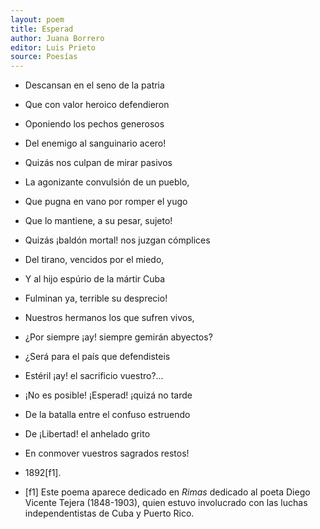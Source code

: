 ```yaml
---
layout: poem
title: Esperad
author: Juana Borrero
editor: Luis Prieto
source: Poesías
---
```


- Descansan en el seno de la patria
- Que con valor heroico defendieron
- Oponiendo los pechos generosos
- Del enemigo al sanguinario acero!

- Quizás nos culpan de mirar pasivos
- La agonizante convulsión de un pueblo,
- Que pugna en vano por romper el yugo
- Que lo mantiene, a su pesar, sujeto!

- Quizás ¡baldón mortal! nos juzgan cómplices
- Del tirano, vencidos por el miedo,
- Y al hijo espúrio de la mártir Cuba
- Fulminan ya, terrible su desprecio!

- Nuestros hermanos los que sufren vivos,
- ¿Por siempre ¡ay! siempre gemirán abyectos?
- ¿Será para el país que defendisteis
- Estéril ¡ay! el sacrificio vuestro?...

- ¡No es posible! ¡Esperad! ¡quizá no tarde
- De la batalla entre el confuso estruendo
- De ¡Libertad! el anhelado grito
- En conmover vuestros sagrados restos!

- 1892[f1].
- [f1] Este poema aparece dedicado en _Rimas_ dedicado al poeta Diego Vicente Tejera (1848-1903),  quien estuvo involucrado con las luchas independentistas de Cuba y Puerto Rico.

